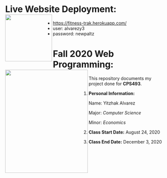 # Live Website Deployment: <a href="https://fitness-trak.herokuapp.com/"><image align="left" width="150" height="150" src="https://github.com/yitzhakalvarez/FitnessTracker/blob/master/client/src/assets/weight.png"></a>
- https://fitness-trak.herokuapp.com/
- user: alvarezy3
- password: newpaltz


# Fall 2020 Web Programming: <a href="https://github.com/yitzhakalvarez/FitnessTracker"><img align="left" width="265" height="330" src="https://www.newpaltz.edu/media/identity/logos/newpaltzlogo.jpg"></a>

This repository documents my project done for **CPS493**.
1. **Personal Information:**

    Name: Yitzhak Alvarez

    Major: *Computer Science*
    
    Minor: *Economics*
2. **Class Start Date:** August 24, 2020
3. **Class End Date:** December 3, 2020
